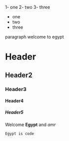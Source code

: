 1- one
2- two
3- three

- one
- two
- three

paragraph welcome to egypt   
# Header
## Header2
### Header3
#### Header4
##### Header5

Welcome **Egypt** and _amr_

`Egypt is code`
